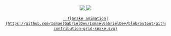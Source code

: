 <div align = "center">
  <a href="https://github.com/IsmaelGabrielDev">
  <img height = "180em" src = "https://github-readme-stats.vercel.app/api?username=IsmaelGabrielDev&show_icons=true&theme=dark&include_all_commits=true&count_private=true" />
  <img height = "180em" src = "https://github-readme-stats.vercel.app/api/top-langs/?username=IsmaelGabrielDev&layout=compact&langs_count=7&theme=dark" />
    
      ![Snake animation](https://github.com/IsmaelGabrielDev/IsmaelGabrielDev/blob/output/github-contribution-grid-snake.svg)
    
</div>
